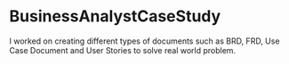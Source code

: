 # BusinessAnalystCaseStudy
I worked on creating different types of documents such as BRD, FRD, Use Case Document and User Stories to solve real world problem.
